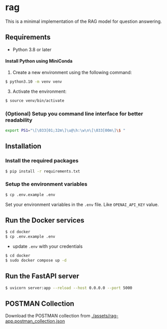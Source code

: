 # rag

This is a minimal implementation of the RAG model for question answering.

## Requirements

- Python 3.8 or later

#### Install Python using MiniConda

1) Create a new environment using the following command:
```bash
$ python3.10 -m venv venv 
```
3) Activate the environment:
```bash
$ source venv/bin/activate
```

### (Optional) Setup you command line interface for better readability

```bash
export PS1="\[\033[01;32m\]\u@\h:\w\n\[\033[00m\]\$ "
```

## Installation

### Install the required packages

```bash
$ pip install -r requirements.txt
```

### Setup the environment variables

```bash
$ cp .env.example .env
```

Set your environment variables in the `.env` file. Like `OPENAI_API_KEY` value.
## Run the Docker services
```bash
$ cd docker
$ cp .env.example .env
```

- update `.env` with your credentials



```bash
$ cd docker
$ sudo docker compose up -d
```
## Run the FastAPI server

```bash
$ uvicorn server:app --reload --host 0.0.0.0 --port 5000
```

## POSTMAN Collection

Download the POSTMAN collection from [./assets/rag-app.postman_collection.json](./assets/rag-app.postman_collection.json)